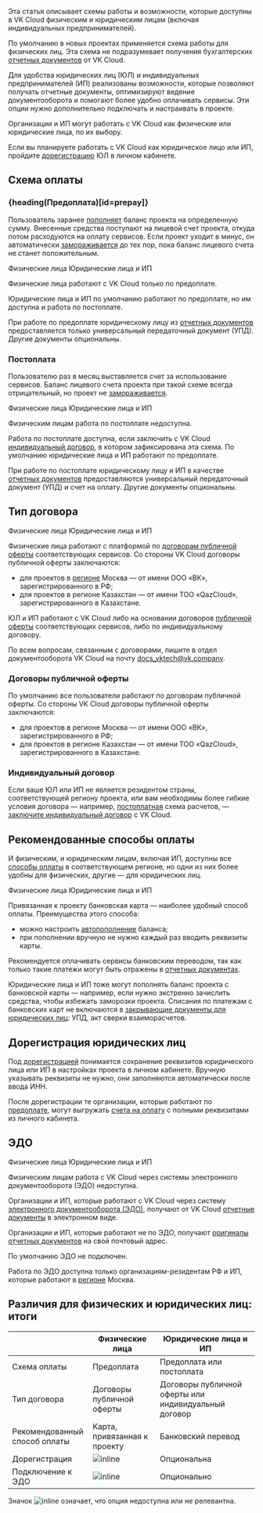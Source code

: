 Эта статья описывает схемы работы и возможности, которые доступны в VK Cloud физическим и юридическим лицам (включая индивидуальных предпринимателей).

По умолчанию в новых проектах применяется схема работы для физических лиц. Эта схема не подразумевает получения бухгалтерских [отчетных документов](../report#yuridicheskie_lica) от VK Cloud.

Для удобства юридических лиц (ЮЛ) и индивидуальных предпринимателей (ИП) реализованы возможности, которые позволяют получать отчетные документы, оптимизируют ведение документооборота и помогают более удобно оплачивать сервисы. Эти опции нужно дополнительно подключать и настраивать в проекте.

Организации и ИП могут работать с VK Cloud как физические или юридические лица, по их выбору.

<info>

Если вы планируете работать с VK Cloud как юридическое лицо или ИП, пройдите [дорегистрацию](#doregistraciya_yuridicheskih_lic) ЮЛ в личном кабинете.

</info>

## Схема оплаты

### {heading(Предоплата)[id=prepay]}

Пользователь заранее [пополняет](../../service-management/payment#balance_charge) баланс проекта на определенную сумму. Внесенные средства поступают на лицевой счет проекта, откуда потом расходуются на оплату сервисов. Если проект уходит в минус, он автоматически [замораживается](/ru/tools-for-using-services/account/concepts/projects#avtomaticheskaya_zamorozka_proekta) до тех пор, пока баланс лицевого счета не станет положительным.

<tabs>
<tablist>
<tab>Физические лица</tab>
<tab>Юридические лица и ИП</tab>
</tablist>
<tabpanel>

Физические лица работают с VK Cloud только по предоплате.

</tabpanel>
<tabpanel>

Юридические лица и ИП по умолчанию работают по предоплате, но им доступна и работа по постоплате.

При работе по предоплате юридическому лицу из [отчетных документов](../report#yuridicheskie_lica) предоставляется только универсальный передаточный документ (УПД). Другие документы опциональны.

</tabpanel>
</tabs>

### Постоплата

Пользователю раз в месяц выставляется счет за использование сервисов. Баланс лицевого счета проекта при такой схеме всегда отрицательный, но проект не [замораживается](/ru/tools-for-using-services/account/concepts/projects#avtomaticheskaya_zamorozka_proekta).

<tabs>
<tablist>
<tab>Физические лица</tab>
<tab>Юридические лица и ИП</tab>
</tablist>
<tabpanel>

Физическим лицам работа по постоплате недоступна.

</tabpanel>
<tabpanel>

Работа по постоплате доступна, если заключить с VK Cloud [индивидуальный договор](#tip_dogovora), в котором зафиксирована эта схема. По умолчанию юридические лица и ИП работают по предоплате.

При работе по постоплате юридическому лицу и ИП в качестве [отчетных документов](../report#yuridicheskie_lica) предоставляются универсальный передаточный документ (УПД) и счет на оплату. Другие документы опциональны.

</tabpanel>
</tabs>

## Тип договора

<tabs>
<tablist>
<tab>Физические лица</tab>
<tab>Юридические лица и ИП</tab>
</tablist>
<tabpanel>

Физические лица работают с платформой по [договорам публичной оферты](/ru/intro/start/legal) соответствующих сервисов. Со стороны VK Cloud договоры публичной оферты заключаются:

- для проектов в [регионе](/ru/tools-for-using-services/account/concepts/regions) Москва — от имени ООО «ВК», зарегистрированного в РФ;
- для проектов в регионе Казахстан — от имени ТОО «QazCloud», зарегистрированного в Казахстане.

</tabpanel>
<tabpanel>

ЮЛ и ИП работают с VK Cloud либо на основании договоров [публичной оферты](/ru/intro/start/legal) соответствующих сервисов, либо по индивидуальному договору.

По всем вопросам, связанным с договорами, пишите в отдел документооборота VK Cloud на почту [docs_vktech@vk.company](mailto:docs_vktech@vk.company).

### Договоры публичной оферты

По умолчанию все пользователи работают по договорам публичной оферты. Со стороны VK Cloud договоры публичной оферты заключаются:

- для проектов в регионе Москва — от имени ООО «ВК», зарегистрированного в РФ;
- для проектов в регионе Казахстан — от имени ТОО «QazCloud», зарегистрированного в Казахстане.

### Индивидуальный договор

Если ваше ЮЛ или ИП не является резидентом страны, соответствующей региону проекта, или вам необходимы более гибкие условия договора — например, [постоплатная](#shema_oplaty) схема расчетов, — [заключите индивидуальный договор](/ru/intro/billing/service-management/corporate#zaklyuchenie_individualnogo_dogovora) c VK Cloud.

</tabpanel>
</tabs>

## Рекомендованные способы оплаты

И физическим, и юридическим лицам, включая ИП, доступны все [способы оплаты](../../concepts/payment-methods) в соответствующем регионе, но одни из них более удобны для физических, другие — для юридических лиц.

<tabs>
<tablist>
<tab>Физические лица</tab>
<tab>Юридические лица и ИП</tab>
</tablist>
<tabpanel>

Привязанная к проекту банковская карта  — наиболее удобный способ оплаты. Преимущества этого способа:

- можно настроить [автопополнение](../../service-management/add-card#nastroit_avtopopolnenie) баланса;
- при пополнении вручную не нужно каждый раз вводить реквизиты карты.

</tabpanel>
<tabpanel>

Рекомендуется оплачивать сервисы банковским переводом, так как только такие платежи могут быть отражены в [отчетных документах](../report#edm).

<info>

Юридические лица и ИП тоже могут пополнять баланс проекта с банковской карты — например, если нужно экстренно зачислить средства, чтобы избежать заморозки проекта. Списания по платежам с банковских карт не включаются в [закрывающие документы для юридических лиц](../report#reporting_documents_composition): УПД, акт сверки взаиморасчетов.

</info>

</tabpanel>
</tabs>

## Дорегистрация юридических лиц

Под [дорегистрацией](../../service-management/corporate) понимается сохранение реквизитов юридического лица или ИП в настройках проекта в личном кабинете. Вручную указывать реквизиты не нужно, они заполняются автоматически после ввода ИНН.

После дорегистрации те организации, которые работают по [предоплате](#shema_oplaty), могут выгружать [счета на оплату](../../service-management/bill-generation) с полными реквизитами из личного кабинета.

## ЭДО

<tabs>
<tablist>
<tab>Физические лица</tab>
<tab>Юридические лица и ИП</tab>
</tablist>
<tabpanel>

Физическим лицам работа с VK Cloud через системы электронного документооборота (ЭДО) недоступна.

</tabpanel>
<tabpanel>

Организации и ИП, которые работают с VK Cloud через систему [электронного документооборота (ЭДО)](../report#edm), получают от VK Cloud [отчетные документы](../report) в электронном виде.

Организации и ИП, которые работают не по ЭДО, получают [оригиналы отчетных документов](../report#delivering_original_documents) на свой почтовый адрес.

По умолчанию ЭДО не подключен.

<info>

Работа по ЭДО доступна только организациям-резидентам РФ и ИП, которые работают в [регионе](/ru/tools-for-using-services/account/concepts/regions) Москва.

</info>

</tabpanel>
</tabs>

## Различия для физических и юридических лиц: итоги

| | Физические лица | Юридические лица и ИП |
| -- | -- | -- |
| Схема оплаты | Предоплата | Предоплата или постоплата |
| Тип договора | Договоры публичной оферты | Договоры публичной оферты или индивидуальный договор |
| Рекомендованный<br>способ оплаты | Карта, привязанная к проекту | Банковский перевод |
| Дорегистрация | ![](/en/assets/no.svg "inline") | Опциональна |
| Подключение к ЭДО | ![](/en/assets/no.svg "inline") | Опционально |

Значок ![](/en/assets/no.svg "inline") означает, что опция недоступна или не релевантна.
